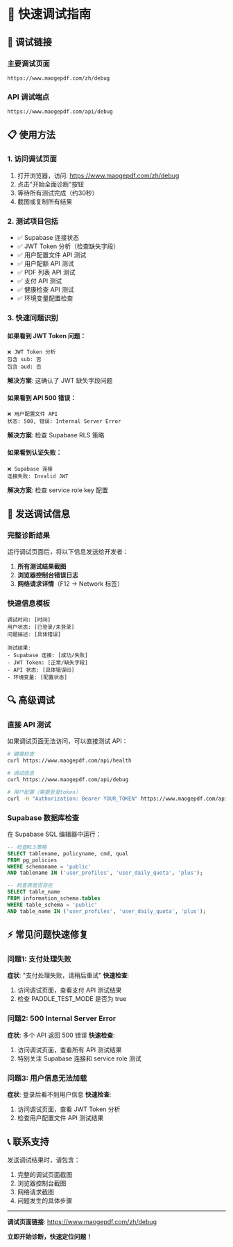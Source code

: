 # 🔧 快速调试指南

## 🚀 调试链接

### 主要调试页面
```
https://www.maogepdf.com/zh/debug
```

### API 调试端点
```
https://www.maogepdf.com/api/debug
```

## 📋 使用方法

### 1. 访问调试页面
1. 打开浏览器，访问: https://www.maogepdf.com/zh/debug
2. 点击"开始全面诊断"按钮
3. 等待所有测试完成（约30秒）
4. 截图或复制所有结果

### 2. 测试项目包括
- ✅ Supabase 连接状态
- ✅ JWT Token 分析（检查缺失字段）
- ✅ 用户配置文件 API 测试
- ✅ 用户配额 API 测试  
- ✅ PDF 列表 API 测试
- ✅ 支付 API 测试
- ✅ 健康检查 API 测试
- ✅ 环境变量配置检查

### 3. 快速问题识别

#### 如果看到 JWT Token 问题：
```
❌ JWT Token 分析
包含 sub: 否
包含 aud: 否
```
**解决方案**: 这确认了 JWT 缺失字段问题

#### 如果看到 API 500 错误：
```
❌ 用户配置文件 API
状态: 500, 错误: Internal Server Error
```
**解决方案**: 检查 Supabase RLS 策略

#### 如果看到认证失败：
```
❌ Supabase 连接
连接失败: Invalid JWT
```
**解决方案**: 检查 service role key 配置

## 🎯 发送调试信息

### 完整诊断结果
运行调试页面后，将以下信息发送给开发者：

1. **所有测试结果截图**
2. **浏览器控制台错误日志**
3. **网络请求详情**（F12 → Network 标签）

### 快速信息模板
```
调试时间: [时间]
用户状态: [已登录/未登录]
问题描述: [具体错误]

测试结果:
- Supabase 连接: [成功/失败]
- JWT Token: [正常/缺失字段]
- API 状态: [具体错误码]
- 环境变量: [配置状态]
```

## 🔍 高级调试

### 直接 API 测试
如果调试页面无法访问，可以直接测试 API：

```bash
# 健康检查
curl https://www.maogepdf.com/api/health

# 调试信息
curl https://www.maogepdf.com/api/debug

# 用户配置（需要登录token）
curl -H "Authorization: Bearer YOUR_TOKEN" https://www.maogepdf.com/api/user/profile
```

### Supabase 数据库检查
在 Supabase SQL 编辑器中运行：

```sql
-- 检查RLS策略
SELECT tablename, policyname, cmd, qual 
FROM pg_policies 
WHERE schemaname = 'public' 
AND tablename IN ('user_profiles', 'user_daily_quota', 'plus');

-- 检查表是否存在
SELECT table_name 
FROM information_schema.tables 
WHERE table_schema = 'public' 
AND table_name IN ('user_profiles', 'user_daily_quota', 'plus');
```

## ⚡ 常见问题快速修复

### 问题1: 支付处理失败
**症状**: "支付处理失败，请稍后重试"
**快速检查**: 
1. 访问调试页面，查看支付 API 测试结果
2. 检查 PADDLE_TEST_MODE 是否为 true

### 问题2: 500 Internal Server Error
**症状**: 多个 API 返回 500 错误
**快速检查**:
1. 访问调试页面，查看所有 API 测试结果
2. 特别关注 Supabase 连接和 service role 测试

### 问题3: 用户信息无法加载
**症状**: 登录后看不到用户信息
**快速检查**:
1. 访问调试页面，查看 JWT Token 分析
2. 检查用户配置文件 API 测试结果

## 📞 联系支持

发送调试结果时，请包含：
1. 完整的调试页面截图
2. 浏览器控制台截图
3. 网络请求截图
4. 问题发生的具体步骤

---

**调试页面链接**: https://www.maogepdf.com/zh/debug

**立即开始诊断，快速定位问题！**
